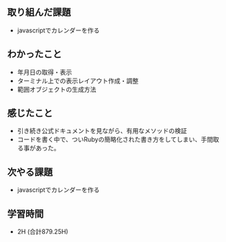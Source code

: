 ## 取り組んだ課題
- javascriptでカレンダーを作る

## わかったこと
- 年月日の取得・表示
- ターミナル上での表示レイアウト作成・調整
- 範囲オブジェクトの生成方法
  
## 感じたこと
- 引き続き公式ドキュメントを見ながら、有用なメソッドの検証
- コードを書く中で、ついRubyの簡略化された書き方をしてしまい、手間取る事があった。
  
## 次やる課題  
- javascriptでカレンダーを作る
  
## 学習時間  
- 2H (合計879.25H)
